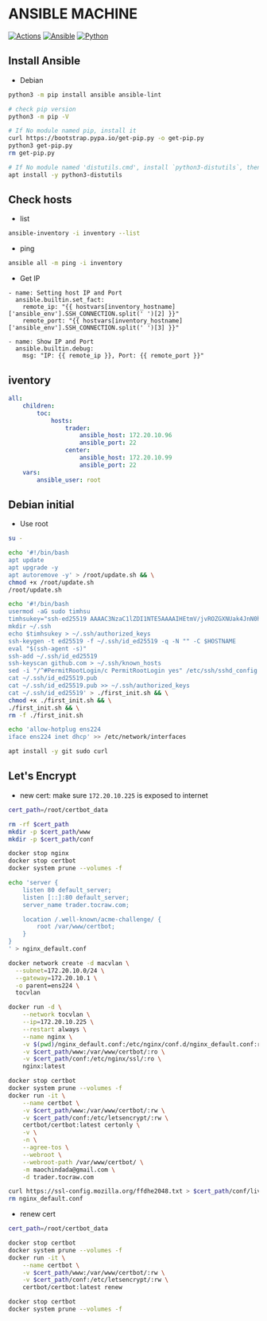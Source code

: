 # ANSIBLE MACHINE

[![Actions](https://github.com/ToC-Taiwan/ansible-machine/actions/workflows/actions.yml/badge.svg)](https://github.com/ToC-Taiwan/ansible-machine/actions/workflows/actions.yml)
[![Ansible](https://img.shields.io/badge/Ansible-2.14.2-red?logo=ansible&logoColor=red)](https://www.ansible.com)
[![Python](https://img.shields.io/badge/Python-3.10.9-yellow?logo=python&logoColor=yellow)](https://python.org)

## Install Ansible

- Debian

```sh
python3 -m pip install ansible ansible-lint
```

```sh
# check pip version
python3 -m pip -V

# If No module named pip, install it
curl https://bootstrap.pypa.io/get-pip.py -o get-pip.py
python3 get-pip.py
rm get-pip.py

# If No module named 'distutils.cmd', install `python3-distutils`, then run again
apt install -y python3-distutils
```

## Check hosts

- list

```sh
ansible-inventory -i inventory --list
```

- ping

```sh
ansible all -m ping -i inventory
```

- Get IP

```ansible
- name: Setting host IP and Port
  ansible.builtin.set_fact:
    remote_ip: "{{ hostvars[inventory_hostname]['ansible_env'].SSH_CONNECTION.split(' ')[2] }}"
    remote_port: "{{ hostvars[inventory_hostname]['ansible_env'].SSH_CONNECTION.split(' ')[3] }}"

- name: Show IP and Port
  ansible.builtin.debug:
    msg: "IP: {{ remote_ip }}, Port: {{ remote_port }}"
```

## iventory

```yml
all:
    children:
        toc:
            hosts:
                trader:
                    ansible_host: 172.20.10.96
                    ansible_port: 22
                center:
                    ansible_host: 172.20.10.99
                    ansible_port: 22
    vars:
        ansible_user: root
```

## Debian initial

- Use root

```sh
su -
```

```sh
echo '#!/bin/bash
apt update
apt upgrade -y
apt autoremove -y' > /root/update.sh && \
chmod +x /root/update.sh
/root/update.sh

echo '#!/bin/bash
usermod -aG sudo timhsu
timhsukey="ssh-ed25519 AAAAC3NzaC1lZDI1NTE5AAAAIHEtmV/jvROZGXNUak4JnN0hljHUTDq8bysfTYT0eaJ6 maochindada@gmail.com"
mkdir ~/.ssh
echo $timhsukey > ~/.ssh/authorized_keys
ssh-keygen -t ed25519 -f ~/.ssh/id_ed25519 -q -N "" -C $HOSTNAME
eval "$(ssh-agent -s)"
ssh-add ~/.ssh/id_ed25519
ssh-keyscan github.com > ~/.ssh/known_hosts
sed -i "/^#PermitRootLogin/c PermitRootLogin yes" /etc/ssh/sshd_config
cat ~/.ssh/id_ed25519.pub
cat ~/.ssh/id_ed25519.pub >> ~/.ssh/authorized_keys
cat ~/.ssh/id_ed25519' > ./first_init.sh && \
chmod +x ./first_init.sh && \
./first_init.sh && \
rm -f ./first_init.sh

echo 'allow-hotplug ens224
iface ens224 inet dhcp' >> /etc/network/interfaces

apt install -y git sudo curl
```

## Let's Encrypt

- new cert: make sure `172.20.10.225` is exposed to internet

```sh
cert_path=/root/certbot_data

rm -rf $cert_path
mkdir -p $cert_path/www
mkdir -p $cert_path/conf

docker stop nginx
docker stop certbot
docker system prune --volumes -f

echo 'server {
    listen 80 default_server;
    listen [::]:80 default_server;
    server_name trader.tocraw.com;

    location /.well-known/acme-challenge/ {
        root /var/www/certbot;
    }
}
' > nginx_default.conf

docker network create -d macvlan \
  --subnet=172.20.10.0/24 \
  --gateway=172.20.10.1 \
  -o parent=ens224 \
  tocvlan

docker run -d \
    --network tocvlan \
    --ip=172.20.10.225 \
    --restart always \
    --name nginx \
    -v $(pwd)/nginx_default.conf:/etc/nginx/conf.d/nginx_default.conf:ro\
    -v $cert_path/www:/var/www/certbot/:ro \
    -v $cert_path/conf:/etc/nginx/ssl/:ro \
    nginx:latest

docker stop certbot
docker system prune --volumes -f
docker run -it \
    --name certbot \
    -v $cert_path/www:/var/www/certbot/:rw \
    -v $cert_path/conf:/etc/letsencrypt/:rw \
    certbot/certbot:latest certonly \
    -v \
    -n \
    --agree-tos \
    --webroot \
    --webroot-path /var/www/certbot/ \
    -m maochindada@gmail.com \
    -d trader.tocraw.com

curl https://ssl-config.mozilla.org/ffdhe2048.txt > $cert_path/conf/live/trader.tocraw.com/dhparam
rm nginx_default.conf
```

- renew cert

```sh
cert_path=/root/certbot_data

docker stop certbot
docker system prune --volumes -f
docker run -it \
    --name certbot \
    -v $cert_path/www:/var/www/certbot/:rw \
    -v $cert_path/conf:/etc/letsencrypt/:rw \
    certbot/certbot:latest renew

docker stop certbot
docker system prune --volumes -f
```

